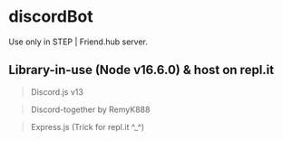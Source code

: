 # discordBot
Use only in STEP | Friend.hub server.

## Library-in-use (Node v16.6.0) & host on repl.it
> Discord.js v13

> Discord-together by RemyK888

> Express.js (Trick for repl.it ^_^)
